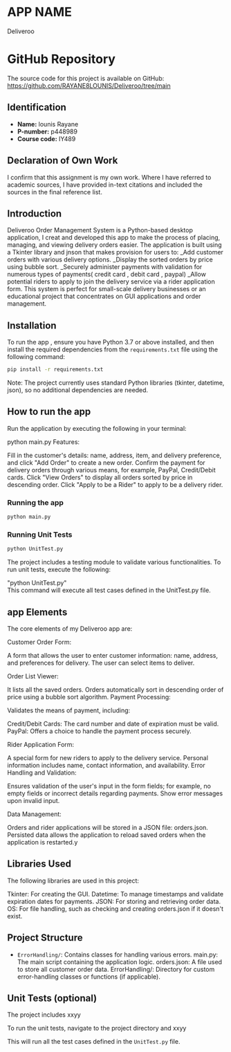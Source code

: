 # APP NAME
Deliveroo
# GitHub Repository
The source code for this project is available on GitHub: https://github.com/RAYANE8LOUNIS/Deliveroo/tree/main 

## Identification
- **Name:** lounis Rayane
- **P-number:** p448989
- **Course code:** IY489

## Declaration of Own Work
I confirm that this assignment is my own work.
Where I have referred to academic sources, I have provided in-text citations and included the sources in the final reference list.

## Introduction
Deliveroo Order Management System is a Python-based desktop application, I creat and developed this app to make the process of placing, managing, and viewing delivery orders easier. The application is built using a Tkinter library and jnson that makes provision for users to:
_Add customer orders with various delivery options.
_Display the sorted orders by price using bubble sort.
_Securely administer payments with validation for numerous types of payments( credit card , debit card , paypal)
_Allow potential riders to apply to join the delivery service via a rider application form.
This system is perfect for small-scale delivery businesses or an educational project that concentrates on GUI applications and order management.

## Installation
To run the app , ensure you have Python 3.7 or above installed, and then install the required dependencies from the `requirements.txt` file using the following command:
```bash
pip install -r requirements.txt
```
Note: The project currently uses standard Python libraries (tkinter, datetime, json), so no additional dependencies are needed.


## How to run the app 
Run the application by executing the following in your terminal:


python main.py
Features:

Fill in the customer's details: name, address, item, and delivery preference, and click "Add Order" to create a new order.
Confirm the payment for delivery orders through various means, for example, PayPal, Credit/Debit cards.
Click "View Orders" to display all orders sorted by price in descending order.
Click "Apply to be a Rider" to apply to be a delivery rider.


### Running the app
```python
python main.py
```

### Running Unit Tests
```python
python UnitTest.py
```
The project includes a testing module to validate various functionalities. To run unit tests, execute the following:

"python UnitTest.py"  
This command will execute all test cases defined in the UnitTest.py file.

## app Elements
The core elements of my Deliveroo app are:

Customer Order Form:

A form that allows the user to enter customer information: name, address, and preferences for delivery.
The user can select items to deliver.

Order List Viewer:

It lists all the saved orders.
Orders automatically sort in descending order of price using a bubble sort algorithm.
Payment Processing:

Validates the means of payment, including:

Credit/Debit Cards: The card number and date of expiration must be valid.
PayPal: Offers a choice to handle the payment process securely.

Rider Application Form:

A special form for new riders to apply to the delivery service.
Personal information includes name, contact information, and availability.
Error Handling and Validation:

Ensures validation of the user's input in the form fields; for example, no empty fields or incorrect details regarding payments.
Show error messages upon invalid input.

Data Management:

Orders and rider applications will be stored in a JSON file: orders.json.
Persisted data allows the application to reload saved orders when the application is restarted.y 

## Libraries Used
The following libraries are used in this project:

Tkinter: For creating the GUI.
Datetime: To manage timestamps and validate expiration dates for payments.
JSON: For storing and retrieving order data.
OS: For file handling, such as checking and creating orders.json if it doesn't exist.



## Project Structure
- `ErrorHandling/`: Contains classes for handling various errors.
main.py: The main script containing the application logic.
orders.json: A file used to store all customer order data.
ErrorHandling/:  Directory for custom error-handling classes or functions (if applicable).

## Unit Tests (optional)
The project includes xxyy

To run the unit tests, navigate to the project directory and xxyy

This will run all the test cases defined in the `UnitTest.py` file.
